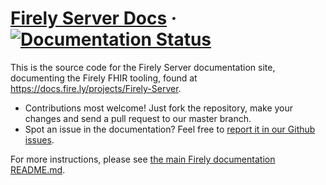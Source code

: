 # [Firely Server Docs](https://docs.fire.ly/projects/Firely-Server) &middot; [![Documentation Status](https://readthedocs.org/projects/firely-docs-firely-server/badge/?version=latest)](https://docs.fire.ly/projects/firely-server?badge=latest)

This is the source code for the Firely Server documentation site, documenting the Firely FHIR tooling, found at https://docs.fire.ly/projects/Firely-Server.

* Contributions most welcome! Just fork the repository, make your changes and send a pull request to our master branch.
* Spot an issue in the documentation? Feel free to [report it in our Github issues](https://github.com/FirelyTeam/firely-docs-firely-server/issues).

For more instructions, please see [the main Firely documentation README.md](https://github.com/FirelyTeam/firely-docs).
